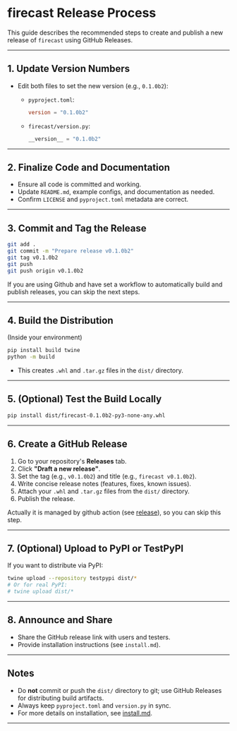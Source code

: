 # firecast Release Process

This guide describes the recommended steps to create and publish a new release of `firecast`
using GitHub Releases.

---

## 1. Update Version Numbers

- Edit both files to set the new version (e.g., `0.1.0b2`):

  - `pyproject.toml`:

    ```toml
    version = "0.1.0b2"
    ```

  - `firecast/version.py`:

    ```python
    __version__ = "0.1.0b2"
    ```

---

## 2. Finalize Code and Documentation

- Ensure all code is committed and working.
- Update `README.md`, example configs, and documentation as needed.
- Confirm `LICENSE` and `pyproject.toml` metadata are correct.

---

## 3. Commit and Tag the Release

```sh
git add .
git commit -m "Prepare release v0.1.0b2"
git tag v0.1.0b2
git push
git push origin v0.1.0b2
```

If you are using Github and have set a workflow to automatically build and publish releases, you can skip the next steps.

---

## 4. Build the Distribution

(Inside your environment)

```sh
pip install build twine
python -m build
```

- This creates `.whl` and `.tar.gz` files in the `dist/` directory.

---

## 5. (Optional) Test the Build Locally

```sh
pip install dist/firecast-0.1.0b2-py3-none-any.whl
```

---

## 6. Create a GitHub Release

1. Go to your repository's **Releases** tab.
2. Click **"Draft a new release"**.
3. Set the tag (e.g., `v0.1.0b2`) and title (e.g., `firecast v0.1.0b2`).
4. Write concise release notes (features, fixes, known issues).
5. Attach your `.whl` and `.tar.gz` files from the `dist/` directory.
6. Publish the release.

<!-- markdownlint-disable-next-line MD013 -->
Actually it is managed by github action (see [release](../.github/workflows/release.yml)), so you can skip this step.

---

## 7. (Optional) Upload to PyPI or TestPyPI

If you want to distribute via PyPI:

```sh
twine upload --repository testpypi dist/*
# Or for real PyPI:
# twine upload dist/*
```

---

## 8. Announce and Share

- Share the GitHub release link with users and testers.
- Provide installation instructions (see `install.md`).

---

## Notes

- Do **not** commit or push the `dist/` directory to git; use GitHub Releases for distributing build
  artifacts.
- Always keep `pyproject.toml` and `version.py` in sync.
- For more details on installation, see [install.md](install.md).

---
